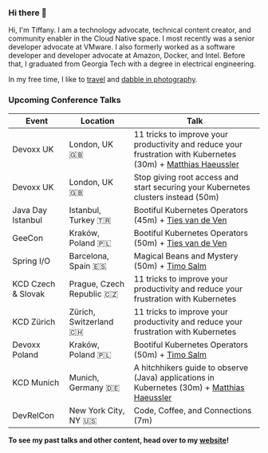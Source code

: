 ### Hi there 👋

Hi, I'm Tiffany. I am a technology advocate, technical content creator, and community enabler in the Cloud Native space. I most recently was a senior developer advocate at VMware. I also formerly worked as a software developer and developer advocate at Amazon, Docker, and Intel. Before that, I graduated from Georgia Tech with a degree in electrical engineering. 

In my free time, I like to [travel](https://instagram.com/_tiffanyfay_) and [dabble in photography](https://instagram.com/tiffanyfayj).

### Upcoming Conference Talks

| Event | Location | Talk |
| -------- | -------- | -------- |
Devoxx UK | London, UK 🇬🇧 | 11 tricks to improve your productivity and reduce your frustration with Kubernetes (30m) + [Matthias Haeussler](https://www.linkedin.com/in/matthiashaeussler/)
Devoxx UK | London, UK 🇬🇧 | Stop giving root access and start securing your Kubernetes clusters instead (50m)
Java Day Istanbul | Istanbul, Turkey 🇹🇷 | Bootiful Kubernetes Operators (45m) + [Ties van de Ven](https://www.tiesvandeven.nl)
GeeCon | Kraków, Poland 🇵🇱 | Bootiful Kubernetes Operators (50m) + [Ties van de Ven](https://www.tiesvandeven.nl)
Spring I/O | Barcelona, Spain 🇪🇸 | Magical Beans and Mystery (50m) + [Timo Salm](https://timosalm.github.io)
KCD Czech & Slovak | Prague, Czech Republic 🇨🇿 | 11 tricks to improve your productivity and reduce your frustration with Kubernetes
KCD Zürich | Zürich, Switzerland 🇨🇭 | 11 tricks to improve your productivity and reduce your frustration with Kubernetes
Devoxx Poland | Kraków, Poland 🇵🇱 | Bootiful Kubernetes Operators (50m) + [Timo Salm](https://timosalm.github.io)
KCD Munich | Munich, Germany 🇩🇪 | A hitchhikers guide to observe (Java) applications in Kubernetes (30m) + [Matthias Haeussler](https://www.linkedin.com/in/matthiashaeussler/)
DevRelCon | New York City, NY 🇺🇸 | Code, Coffee, and Connections (7m)

**To see my past talks and other content, head over to my [website](https://www.tiffanyfay.dev)!**


<!--
**tiffanyfay/tiffanyfay** is a ✨ _special_ ✨ repository because its `README.md` (this file) appears on your GitHub profile.

Here are some ideas to get you started:

- 🔭 I’m currently working on ...
- 🌱 I’m currently learning ...
- 👯 I’m looking to collaborate on ...
- 🤔 I’m looking for help with ...
- 💬 Ask me about ...
- 📫 How to reach me: ...
- 😄 Pronouns: ...
- ⚡ Fun fact: ...
-->
